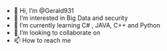 - 👋 Hi, I’m @Gerald931
- 👀 I’m interested in Big Data and security
- 🌱 I’m currently learning C# , JAVA, C++ and Python
- 💞️ I’m looking to collaborate on 
- 📫 How to reach me 

<!---
Gerald931/Gerald931 is a ✨ special ✨ repository because its `README.md` (this file) appears on your GitHub profile.
You can click the Preview link to take a look at your changes.
--->
